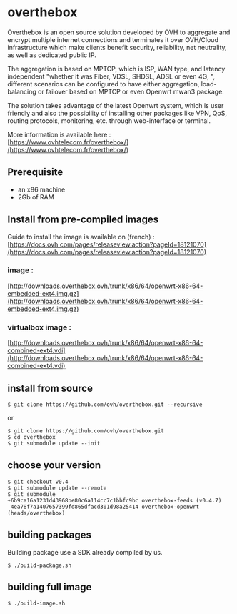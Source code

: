 # overthebox

Overthebox is an open source solution developed by OVH to aggregate and encrypt multiple internet connections and terminates it over OVH/Cloud infrastructure which make clients benefit security, reliability, net neutrality, as well as dedicated public IP.

The aggregation is based on MPTCP, which is ISP, WAN type, and latency independent "whether it was Fiber, VDSL, SHDSL, ADSL or even 4G, ", different scenarios can be configured to have either aggregation, load-balancing or failover based on MPTCP or even Openwrt mwan3 package.

The solution takes advantage of the latest Openwrt system, which is user friendly and also the possibility of installing other packages like VPN, QoS, routing protocols, monitoring, etc. through web-interface or terminal.


More information is available here :
[https://www.ovhtelecom.fr/overthebox/](https://www.ovhtelecom.fr/overthebox/)


## Prerequisite

* an x86 machine
* 2Gb of RAM


## Install from pre-compiled images

Guide to install the image is available on (french) :
[https://docs.ovh.com/pages/releaseview.action?pageId=18121070](https://docs.ovh.com/pages/releaseview.action?pageId=18121070)


### image :
[http://downloads.overthebox.ovh/trunk/x86/64/openwrt-x86-64-embedded-ext4.img.gz](http://downloads.overthebox.ovh/trunk/x86/64/openwrt-x86-64-embedded-ext4.img.gz)


### virtualbox image :
[http://downloads.overthebox.ovh/trunk/x86/64/openwrt-x86-64-combined-ext4.vdi](http://downloads.overthebox.ovh/trunk/x86/64/openwrt-x86-64-combined-ext4.vdi)


## install from source

```shell
$ git clone https://github.com/ovh/overthebox.git --recursive
```

or

```shell
$ git clone https://github.com/ovh/overthebox.git
$ cd overthebox
$ git submodule update --init
```


## choose your version

```shell
$ git checkout v0.4
$ git submodule update --remote
$ git submodule
+6b9ca16a1231d43968be80c6a114cc7c1bbfc9bc overthebox-feeds (v0.4.7)
 4ea78f7a1407657399fd865dfacd301d98a25414 overthebox-openwrt (heads/overthebox)
```

## building packages

Building package use a SDK already compiled by us.
```shell
$ ./build-package.sh
```

## building full image

```shell
$ ./build-image.sh
```

